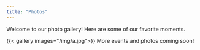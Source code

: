 ```yaml
---
title: "Photos"
---
```


Welcome to our photo gallery! Here are some of our favorite moments.

<!-- {{< gallery images="/img/a.jpg,/img/b.jpg,/img/c.jpg,/img/d.jpg,/img/e.jpg,/img/f.jpg,/img/g.jpg">}} -->

{{< gallery images="/img/a.jpg">}}
More events and photos coming soon!
